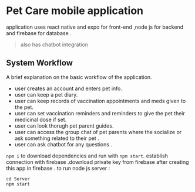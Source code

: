 # Pet Care mobile application
application uses react native and expo for front-end ,node js for backend and firebase for database . 
> also has chatbot integration

## System Workflow
A brief explanation on the basic workflow of the application.
- user creates an account and enters pet info.
- user can keep a pet diary.
- user can keep records of vaccination appointments and meds given to the pet.
- user can set vaccination reminders and reminders to give the pet their medicinal dose if set.
- user can look thorugh pet parent guides.
- user can access the group chat of pet parents where the socialize or ask something related to their pet .
- user can ask chatbot for any questions .

``npm i`` to download dependencies and run with ``npm start``.
establish connection with firebase .download private key from firebase after creating this app in firebase .
to run node js server :
```shell
cd Server
npm start
```
